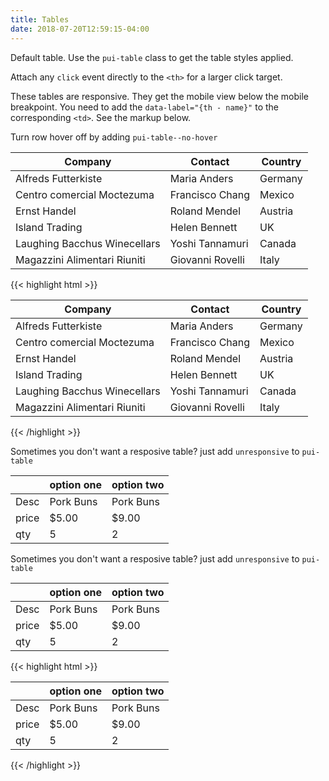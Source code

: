 ```yaml
---
title: Tables
date: 2018-07-20T12:59:15-04:00
---
```

Default table. Use the `pui-table` class to get the table styles applied.

Attach any `click` event directly to the `<th>` for a larger click target.

These tables are responsive. They get the mobile view below the mobile breakpoint.
You need to add the `data-label="{th - name}"` to the corresponding `<td>`. See the markup below.

Turn row hover off by adding `pui-table--no-hover`

<table class="pui-table">
  <thead>
    <tr>
      <th>Company</th>
      <th>Contact</th>
      <th>Country</th>
    </tr>
  </thead>
  <tbody>
    <tr>
      <td data-label="Company">
        Alfreds Futterkiste
      </td>
      <td data-label="Contact">
        Maria Anders
      </td>
      <td data-label="Country">
        Germany
      </td>
    </tr>
    <tr>
      <td data-label="Company">
        Centro comercial Moctezuma
      </td>
      <td data-label="Contact">
        Francisco Chang
      </td>
      <td data-label="Country">
        Mexico
      </td>
    </tr>
    <tr>
      <td data-label="Company">
        Ernst Handel
      </td>
      <td data-label="Contact">
        Roland Mendel
      </td>
      <td data-label="Country">
        Austria
      </td>
    </tr>
    <tr>
      <td data-label="Company">
        Island Trading
      </td>
      <td data-label="Contact">
        Helen Bennett
      </td>
      <td data-label="Country">
        UK
      </td>
    </tr>
    <tr>
      <td data-label="Company">
        Laughing Bacchus Winecellars
      </td>
      <td data-label="Contact">
        Yoshi Tannamuri
      </td>
      <td data-label="Country">
        Canada
      </td>
    </tr>
    <tr>
      <td data-label="Company">
        Magazzini Alimentari Riuniti
      </td>
      <td data-label="Contact">
        Giovanni Rovelli
      </td>
      <td data-label="Country">
        Italy
      </td>
    </tr>
  </tbody>
</table>

<div class="mt-3 mb-4">
{{< highlight html >}}
<table class="pui-table">
  <thead>
    <tr>
      <th>Company</th>
      <th>Contact</th>
      <th>Country</th>
    </tr>
  </thead>
  <tbody>
    <tr>
      <td data-label="Company">
        Alfreds Futterkiste
      </td>
      <td data-label="Contact">
        Maria Anders
      </td>
      <td data-label="Country">
        Germany
      </td>
    </tr>
    <tr>
      <td data-label="Company">
        Centro comercial Moctezuma
      </td>
      <td data-label="Contact">
        Francisco Chang
      </td>
      <td data-label="Country">
        Mexico
      </td>
    </tr>
    <tr>
      <td data-label="Company">
        Ernst Handel
      </td>
      <td data-label="Contact">
        Roland Mendel
      </td>
      <td data-label="Country">
        Austria
      </td>
    </tr>
    <tr>
      <td data-label="Company">
        Island Trading
      </td>
      <td data-label="Contact">
        Helen Bennett
      </td>
      <td data-label="Country">
        UK
      </td>
    </tr>
    <tr>
      <td data-label="Company">
        Laughing Bacchus Winecellars
      </td>
      <td data-label="Contact">
        Yoshi Tannamuri
      </td>
      <td data-label="Country">
        Canada
      </td>
    </tr>
    <tr>
      <td data-label="Company">
        Magazzini Alimentari Riuniti
      </td>
      <td data-label="Contact">
        Giovanni Rovelli
      </td>
      <td data-label="Country">
        Italy
      </td>
    </tr>
  </tbody>
</table>
{{< /highlight >}}
</div>

Sometimes you don't want a resposive table? just add `unresponsive` to `pui-table`

<table class="pui-table unresponsive">
  <thead>
    <tr>
      <th></th>
      <th>option one</th>
      <th>option two</th>
    </tr>
  </thead>
  <tbody>
    <tr>
      <td>
        Desc
      </td>
      <td>
        Pork Buns
      </td>
      <td>
        Pork Buns
      </td>
    </tr>
    <tr>
      <td>
        price
      </td>
      <td>
        $5.00
      </td>
      <td>
        $9.00
      </td>
    </tr>
    <tr>
      <td>
        qty
      </td>
      <td>
        5
      </td>
      <td>
        2
      </td>
    </tr>
  </tbody>
</table>


Sometimes you don't want a resposive table? just add `unresponsive` to `pui-table`

<table class="pui-table unresponsive">
  <thead>
    <tr>
      <th></th>
      <th>option one</th>
      <th>option two</th>
    </tr>
  </thead>
  <tbody>
    <tr>
      <td>
        Desc
      </td>
      <td>
        Pork Buns
      </td>
      <td>
        Pork Buns
      </td>
    </tr>
    <tr>
      <td>
        price
      </td>
      <td>
        $5.00
      </td>
      <td>
        $9.00
      </td>
    </tr>
    <tr>
      <td>
        qty
      </td>
      <td>
        5
      </td>
      <td>
        2
      </td>
    </tr>
  </tbody>
</table>

<div class="mt-3 mb-4">
{{< highlight html >}}
<table class="pui-table unresponsive">
  <thead>
    <tr>
      <th></th>
      <th>option one</th>
      <th>option two</th>
    </tr>
  </thead>
  <tbody>
    <tr>
      <td>
        Desc
      </td>
      <td>
        Pork Buns
      </td>
      <td>
        Pork Buns
      </td>
    </tr>
    <tr>
      <td>
        price
      </td>
      <td>
        $5.00
      </td>
      <td>
        $9.00
      </td>
    </tr>
    <tr>
      <td>
        qty
      </td>
      <td>
        5
      </td>
      <td>
        2
      </td>
    </tr>
  </tbody>
</table>
{{< /highlight >}}
</div>
